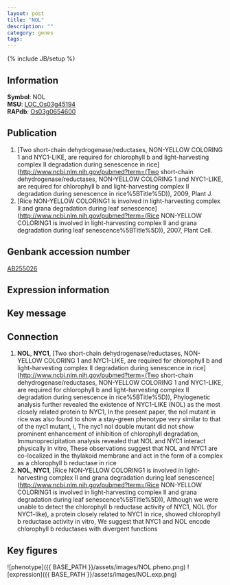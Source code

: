 ```yaml
---
layout: post
title: "NOL"
description: ""
category: genes
tags: 
---
```

{% include JB/setup %}

## Information
__Symbol__: NOL  
__MSU__: [LOC_Os03g45194](http://rice.plantbiology.msu.edu/cgi-bin/ORF_infopage.cgi?orf=LOC_Os03g45194)  
__RAPdb__: [Os03g0654600](http://rapdb.dna.affrc.go.jp/viewer/gbrowse_details/irgsp1?name=Os03g0654600)  

## Publication
1. [Two short-chain dehydrogenase/reductases, NON-YELLOW COLORING 1 and NYC1-LIKE, are required for chlorophyll b and light-harvesting complex II degradation during senescence in rice](http://www.ncbi.nlm.nih.gov/pubmed?term=(Two short-chain dehydrogenase/reductases, NON-YELLOW COLORING 1 and NYC1-LIKE, are required for chlorophyll b and light-harvesting complex II degradation during senescence in rice%5BTitle%5D)), 2009, Plant J.
2. [Rice NON-YELLOW COLORING1 is involved in light-harvesting complex II and grana degradation during leaf senescence](http://www.ncbi.nlm.nih.gov/pubmed?term=(Rice NON-YELLOW COLORING1 is involved in light-harvesting complex II and grana degradation during leaf senescence%5BTitle%5D)), 2007, Plant Cell.

## Genbank accession number
[AB255026](http://www.ncbi.nlm.nih.gov/nuccore/AB255026)

## Expression information

## Key message

## Connection
1. __NOL__, __NYC1__, [Two short-chain dehydrogenase/reductases, NON-YELLOW COLORING 1 and NYC1-LIKE, are required for chlorophyll b and light-harvesting complex II degradation during senescence in rice](http://www.ncbi.nlm.nih.gov/pubmed?term=(Two short-chain dehydrogenase/reductases, NON-YELLOW COLORING 1 and NYC1-LIKE, are required for chlorophyll b and light-harvesting complex II degradation during senescence in rice%5BTitle%5D)),  Phylogenetic analysis further revealed the existence of NYC1-LIKE (NOL) as the most closely related protein to NYC1, In the present paper, the nol mutant in rice was also found to show a stay-green phenotype very similar to that of the nyc1 mutant, i, The nyc1 nol double mutant did not show prominent enhancement of inhibition of chlorophyll degradation, Immunoprecipitation analysis revealed that NOL and NYC1 interact physically in vitro, These observations suggest that NOL and NYC1 are co-localized in the thylakoid membrane and act in the form of a complex as a chlorophyll b reductase in rice
2. __NOL__, __NYC1__, [Rice NON-YELLOW COLORING1 is involved in light-harvesting complex II and grana degradation during leaf senescence](http://www.ncbi.nlm.nih.gov/pubmed?term=(Rice NON-YELLOW COLORING1 is involved in light-harvesting complex II and grana degradation during leaf senescence%5BTitle%5D)),  Although we were unable to detect the chlorophyll b reductase activity of NYC1, NOL (for NYC1-like), a protein closely related to NYC1 in rice, showed chlorophyll b reductase activity in vitro, We suggest that NYC1 and NOL encode chlorophyll b reductases with divergent functions

## Key figures
![phenotype]({{ BASE_PATH }}/assets/images/NOL.pheno.png)
![expression]({{ BASE_PATH }}/assets/images/NOL.exp.png)


